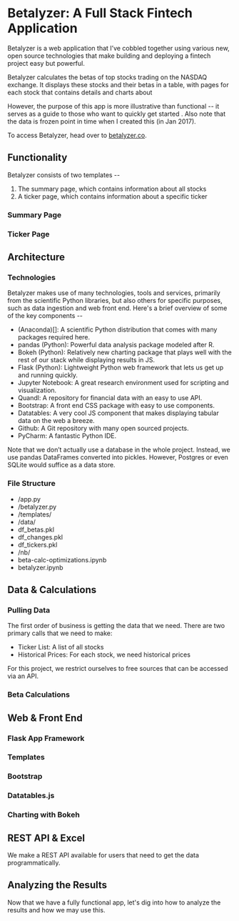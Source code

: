 # Betalyzer: A Full Stack Fintech Application

Betalyzer is a web application that I’ve cobbled together using various new, open source technologies that make building and deploying a fintech project easy but powerful.

Betalyzer calculates the betas of top stocks trading on the NASDAQ exchange. It displays these stocks and their betas in a table, with pages for each stock that contains details and charts about 

However, the purpose of this app is more illustrative than functional -- it serves as a guide to those who want to quickly get started . Also note that the data is frozen point in time when I created this (in Jan 2017).

To access Betalyzer, head over to [betalyzer.co]().

## Functionality

Betalyzer consists of two templates --

1. The summary page, which contains information about all stocks
2. A ticker page, which contains information about a specific ticker

### Summary Page



### Ticker Page

## Architecture

### Technologies

Betalyzer makes use of many technologies, tools and services, primarily from the scientific Python libraries, but also others for specific purposes, such as data ingestion and web front end. Here's a brief overview of some of the key components --

 - (Anaconda)[]: A scientific Python distribution that comes with many packages required here.
 - pandas (Python): Powerful data analysis package modeled after R. 
 - Bokeh (Python): Relatively new charting package that plays well with the rest of our stack while displaying results in JS.
 - Flask (Python): Lightweight Python web framework that lets us get up and running quickly.
 - Jupyter Notebook: A great research environment used for scripting and visualization.
 - Quandl: A repository for financial data with an easy to use API.
 - Bootstrap: A front end CSS package with easy to use components.
 - Datatables: A very cool JS component that makes displaying tabular data on the web a breeze.
 - Github: A Git repository with many open sourced projects.
 - PyCharm: A fantastic Python IDE.
 
Note that we don’t actually use a database in the whole project. Instead, we use pandas DataFrames converted into pickles. However, Postgres or even SQLite would suffice as a data store.

### File Structure

 - /app.py
 - /betalyzer.py
 - /templates/
 - /data/
  - df_betas.pkl
  - df_changes.pkl
  - df_tickers.pkl
 - /nb/
  - beta-calc-optimizations.ipynb
  - betalyzer.ipynb

## Data & Calculations

### Pulling Data

The first order of business is getting the data that we need. There are two primary calls that we need to make:

 - Ticker List: A list of all stocks 
 - Historical Prices: For each stock, we need historical prices

For this project, we restrict ourselves to free sources that can be accessed via an API.

### Beta Calculations

## Web & Front End

### Flask App Framework

### Templates

### Bootstrap

### Datatables.js

### Charting with Bokeh

## REST API & Excel

We make a REST API available for users that need to get the data programmatically. 

## Analyzing the Results

Now that we have a fully functional app, let's dig into how to analyze the results and how we may use this.

